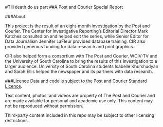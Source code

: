 #Till death do us part
##A Post and Courier Special Report

###About

This project is the result of an eight-month investigation by the Post and Courier. The Center for Investigative Reporting’s Editorial Director Mark Katches consulted on and helped edit the series, while Senior Editor for Data Journalism Jennifer LaFleur provided database training. CIR also provided generous funding for data research and print graphics.

CIR also helped form a consortium with The Post and Courier, WCIV-TV and the University of South Carolina to bring the results of this investigation to a larger audience. University of South Carolina students Isabelle Khurshudyan and Sarah Ellis helped the newspaper and its partners with data research.

###Licence
Data and code is subject to the [Post and Courier Standard Licence](https://github.com/postandcourier/PC-Standard-License).

Text content, photos, and videos are property of The Post and Courier and are made available for personal and academic use only. This content may not be reproduced without permission.

Third-party content included in this repo may be subject to other licensing restrictions.
